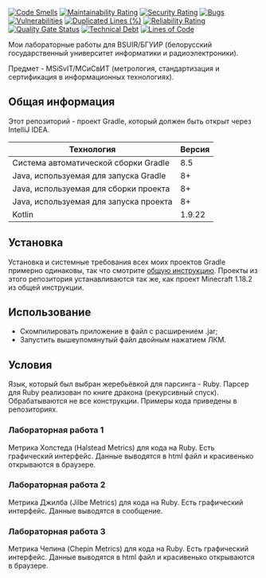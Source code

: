 [![Code Smells](https://sonarcloud.io/api/project_badges/measure?project=Hummel009_Metrology-Standards-and-Certificats-in-IT&metric=code_smells)](https://sonarcloud.io/summary/overall?id=Hummel009_Metrology-Standards-and-Certificats-in-IT)
[![Maintainability Rating](https://sonarcloud.io/api/project_badges/measure?project=Hummel009_Metrology-Standards-and-Certificats-in-IT&metric=sqale_rating)](https://sonarcloud.io/summary/overall?id=Hummel009_Metrology-Standards-and-Certificats-in-IT)
[![Security Rating](https://sonarcloud.io/api/project_badges/measure?project=Hummel009_Metrology-Standards-and-Certificats-in-IT&metric=security_rating)](https://sonarcloud.io/summary/overall?id=Hummel009_Metrology-Standards-and-Certificats-in-IT)
[![Bugs](https://sonarcloud.io/api/project_badges/measure?project=Hummel009_Metrology-Standards-and-Certificats-in-IT&metric=bugs)](https://sonarcloud.io/summary/overall?id=Hummel009_Metrology-Standards-and-Certificats-in-IT)
[![Vulnerabilities](https://sonarcloud.io/api/project_badges/measure?project=Hummel009_Metrology-Standards-and-Certificats-in-IT&metric=vulnerabilities)](https://sonarcloud.io/summary/overall?id=Hummel009_Metrology-Standards-and-Certificats-in-IT)
[![Duplicated Lines (%)](https://sonarcloud.io/api/project_badges/measure?project=Hummel009_Metrology-Standards-and-Certificats-in-IT&metric=duplicated_lines_density)](https://sonarcloud.io/summary/overall?id=Hummel009_Metrology-Standards-and-Certificats-in-IT)
[![Reliability Rating](https://sonarcloud.io/api/project_badges/measure?project=Hummel009_Metrology-Standards-and-Certificats-in-IT&metric=reliability_rating)](https://sonarcloud.io/summary/overall?id=Hummel009_Metrology-Standards-and-Certificats-in-IT)
[![Quality Gate Status](https://sonarcloud.io/api/project_badges/measure?project=Hummel009_Metrology-Standards-and-Certificats-in-IT&metric=alert_status)](https://sonarcloud.io/summary/overall?id=Hummel009_Metrology-Standards-and-Certificats-in-IT)
[![Technical Debt](https://sonarcloud.io/api/project_badges/measure?project=Hummel009_Metrology-Standards-and-Certificats-in-IT&metric=sqale_index)](https://sonarcloud.io/summary/overall?id=Hummel009_Metrology-Standards-and-Certificats-in-IT)
[![Lines of Code](https://sonarcloud.io/api/project_badges/measure?project=Hummel009_Metrology-Standards-and-Certificats-in-IT&metric=ncloc)](https://sonarcloud.io/summary/overall?id=Hummel009_Metrology-Standards-and-Certificats-in-IT)

Мои лабораторные работы для BSUIR/БГУИР (белорусский государственный университет информатики и радиоэлектроники).

Предмет - MSiSvIT/МСиСвИТ (метрология, стандартизация и сертификация в информационных технологиях).

## Общая информация

Этот репозиторий - проект Gradle, который должен быть открыт через IntelliJ IDEA. 

| Технология                             | Версия |
|----------------------------------------|--------|
| Система автоматической сборки Gradle   | 8.5    |
| Java, используемая для запуска Gradle  | 8+     |
| Java, используемая для сборки проекта  | 8+     |
| Java, используемая для запуска проекта | 8+     |
| Kotlin                                 | 1.9.22 |

## Установка

Установка и системные требования всех моих проектов Gradle примерно одинаковы, так что смотрите [общую инструкцию](https://github.com/Hummel009/The-Rings-of-Power#readme). Проекты из этого репозитория устанавливаются так же, как проект Minecraft 1.18.2 из общей инструкции.

## Использование

* Скомпилировать приложение в файл с расширением .jar;
* Запустить вышеупомянутый файл двойным нажатием ЛКМ.

## Условия

Язык, который был выбран жеребьёвкой для парсинга - Ruby.  Парсер для Ruby реализован по книге дракона (рекурсивный спуск).  Обрабатываются не все конструкции. Примеры кода приведены в репозиториях.

### Лабораторная работа 1

Метрика Холстеда (Halstead Metrics) для кода на Ruby. Есть графический интерфейс. Данные выводятся в html файл и красивенько открываются в браузере.

### Лабораторная работа 2

Метрика Джилба (Jilbe Metrics) для кода на Ruby. Есть графический интерфейс. Данные выводятся в сообщение.

### Лабораторная работа 3

Метрика Чепина (Chepin Metrics) для кода на Ruby. Есть графический интерфейс. Данные выводятся в html файл и красивенько открываются в браузере.
